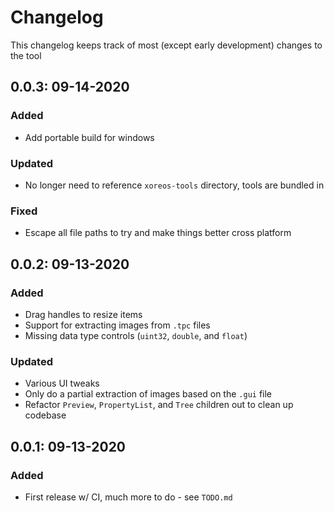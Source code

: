 # Changelog

This changelog keeps track of most (except early development) changes to the tool

## 0.0.3: 09-14-2020

### Added

- Add portable build for windows

### Updated

- No longer need to reference `xoreos-tools` directory, tools are bundled in

### Fixed

- Escape all file paths to try and make things better cross platform

## 0.0.2: 09-13-2020

### Added

- Drag handles to resize items
- Support for extracting images from `.tpc` files
- Missing data type controls (`uint32`, `double`, and `float`)

### Updated

- Various UI tweaks
- Only do a partial extraction of images based on the `.gui` file
- Refactor `Preview`, `PropertyList`, and `Tree` children out to clean up codebase

## 0.0.1: 09-13-2020

### Added

- First release w/ CI, much more to do - see `TODO.md`
